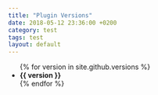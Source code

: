 ```yaml
---
title: "Plugin Versions"
date: 2018-05-12 23:36:00 +0200
category: test
tags: test
layout: default
---
```

<ul>
  {% for version in site.github.versions %}
    <li>
      <b>{{ version }}</b>
    </li>
  {% endfor %}
</ul>

